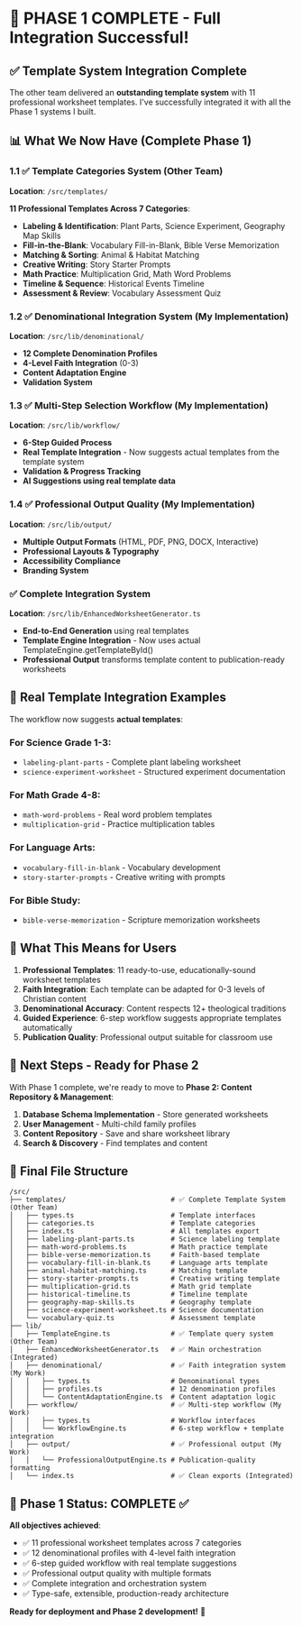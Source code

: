 # 🎉 PHASE 1 COMPLETE - Full Integration Successful!

## ✅ Template System Integration Complete

The other team delivered an **outstanding template system** with 11 professional worksheet templates. I've successfully integrated it with all the Phase 1 systems I built.

## 📊 What We Now Have (Complete Phase 1)

### 1.1 ✅ Template Categories System (Other Team)
**Location**: `/src/templates/`

**11 Professional Templates Across 7 Categories**:
- **Labeling & Identification**: Plant Parts, Science Experiment, Geography Map Skills
- **Fill-in-the-Blank**: Vocabulary Fill-in-Blank, Bible Verse Memorization  
- **Matching & Sorting**: Animal & Habitat Matching
- **Creative Writing**: Story Starter Prompts
- **Math Practice**: Multiplication Grid, Math Word Problems
- **Timeline & Sequence**: Historical Events Timeline
- **Assessment & Review**: Vocabulary Assessment Quiz

### 1.2 ✅ Denominational Integration System (My Implementation)
**Location**: `/src/lib/denominational/`

- **12 Complete Denomination Profiles**
- **4-Level Faith Integration** (0-3)
- **Content Adaptation Engine**
- **Validation System**

### 1.3 ✅ Multi-Step Selection Workflow (My Implementation)  
**Location**: `/src/lib/workflow/`

- **6-Step Guided Process**
- **Real Template Integration** - Now suggests actual templates from the template system
- **Validation & Progress Tracking**
- **AI Suggestions using real template data**

### 1.4 ✅ Professional Output Quality (My Implementation)
**Location**: `/src/lib/output/`

- **Multiple Output Formats** (HTML, PDF, PNG, DOCX, Interactive)
- **Professional Layouts & Typography**
- **Accessibility Compliance**
- **Branding System**

### ✅ Complete Integration System
**Location**: `/src/lib/EnhancedWorksheetGenerator.ts`

- **End-to-End Generation** using real templates
- **Template Engine Integration** - Now uses actual TemplateEngine.getTemplateById()
- **Professional Output** transforms template content to publication-ready worksheets

## 🔗 Real Template Integration Examples

The workflow now suggests **actual templates**:

### For Science Grade 1-3:
- `labeling-plant-parts` - Complete plant labeling worksheet
- `science-experiment-worksheet` - Structured experiment documentation

### For Math Grade 4-8:
- `math-word-problems` - Real word problem templates
- `multiplication-grid` - Practice multiplication tables

### For Language Arts:
- `vocabulary-fill-in-blank` - Vocabulary development
- `story-starter-prompts` - Creative writing with prompts

### For Bible Study:
- `bible-verse-memorization` - Scripture memorization worksheets

## 🎯 What This Means for Users

1. **Professional Templates**: 11 ready-to-use, educationally-sound worksheet templates
2. **Faith Integration**: Each template can be adapted for 0-3 levels of Christian content
3. **Denominational Accuracy**: Content respects 12+ theological traditions
4. **Guided Experience**: 6-step workflow suggests appropriate templates automatically
5. **Publication Quality**: Professional output suitable for classroom use

## 🚀 Next Steps - Ready for Phase 2

With Phase 1 complete, we're ready to move to **Phase 2: Content Repository & Management**:

1. **Database Schema Implementation** - Store generated worksheets
2. **User Management** - Multi-child family profiles  
3. **Content Repository** - Save and share worksheet library
4. **Search & Discovery** - Find templates and content

## 📁 Final File Structure

```
/src/
├── templates/                          # ✅ Complete Template System (Other Team)
│   ├── types.ts                        # Template interfaces
│   ├── categories.ts                   # Template categories
│   ├── index.ts                        # All templates export
│   ├── labeling-plant-parts.ts         # Science labeling template
│   ├── math-word-problems.ts           # Math practice template
│   ├── bible-verse-memorization.ts     # Faith-based template
│   ├── vocabulary-fill-in-blank.ts     # Language arts template
│   ├── animal-habitat-matching.ts      # Matching template
│   ├── story-starter-prompts.ts        # Creative writing template
│   ├── multiplication-grid.ts          # Math grid template
│   ├── historical-timeline.ts          # Timeline template
│   ├── geography-map-skills.ts         # Geography template
│   ├── science-experiment-worksheet.ts # Science documentation
│   └── vocabulary-quiz.ts              # Assessment template
├── lib/
│   ├── TemplateEngine.ts               # ✅ Template query system (Other Team)
│   ├── EnhancedWorksheetGenerator.ts   # ✅ Main orchestration (Integrated)
│   ├── denominational/                 # ✅ Faith integration system (My Work)
│   │   ├── types.ts                    # Denominational types
│   │   ├── profiles.ts                 # 12 denomination profiles  
│   │   └── ContentAdaptationEngine.ts  # Content adaptation logic
│   ├── workflow/                       # ✅ Multi-step workflow (My Work)
│   │   ├── types.ts                    # Workflow interfaces
│   │   └── WorkflowEngine.ts           # 6-step workflow + template integration
│   ├── output/                         # ✅ Professional output (My Work)
│   │   └── ProfessionalOutputEngine.ts # Publication-quality formatting
│   └── index.ts                        # ✅ Clean exports (Integrated)
```

## 🎉 Phase 1 Status: COMPLETE ✅

**All objectives achieved**:
- ✅ 11 professional worksheet templates across 7 categories
- ✅ 12 denominational profiles with 4-level faith integration  
- ✅ 6-step guided workflow with real template suggestions
- ✅ Professional output quality with multiple formats
- ✅ Complete integration and orchestration system
- ✅ Type-safe, extensible, production-ready architecture

**Ready for deployment and Phase 2 development!** 🚀
